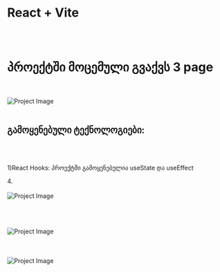 # React + Vite
<br><br>
# პროექტში მოცემული გვაქვს 3 page 
<br><br>
<img src="https://github.com/AniKutsia/react-final/assets/98180311/5b61723e-6467-47c8-9f2a-f4bbf37d8394" alt="Project Image" />
<br><br>
## გამოყენებული ტექნოლოგიები:
<br><br>

1)React Hooks: პროექტში გამოყენებულია useState და useEffect

4.<br><br>
<img src="https://github.com/AniKutsia/react-final/assets/98180311/1746119c-ca88-40b6-bd31-e468921d6935" alt="Project Image" />
<br><br>


<br><br>
<img src="https://github.com/AniKutsia/react-final/assets/98180311/557ff4b7-b82b-470a-8f9d-27f7d34b2512" alt="Project Image" />
<br><br>
<br><br>
<img src="https://github.com/AniKutsia/react-final/assets/98180311/b198476e-d8f1-473a-b6ca-a2f26b76a52b" alt="Project Image" />
<br><br>






